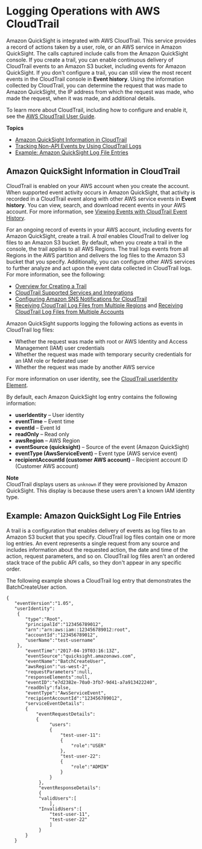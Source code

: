 # Logging Operations with AWS CloudTrail<a name="logging-using-cloudtrail"></a>

Amazon QuickSight is integrated with AWS CloudTrail\. This service provides a record of actions taken by a user, role, or an AWS service in Amazon QuickSight\.  The calls captured include calls from the Amazon QuickSight console\. If you create a trail, you can enable continuous delivery of CloudTrail events to an Amazon S3 bucket, including events for Amazon QuickSight\. If you don't configure a trail, you can still view the most recent events in the CloudTrail console in **Event history**\. Using the information collected by CloudTrail, you can determine the request that was made to Amazon QuickSight, the IP address from which the request was made, who made the request, when it was made, and additional details\. 

To learn more about CloudTrail, including how to configure and enable it, see the [AWS CloudTrail User Guide](http://docs.aws.amazon.com/awscloudtrail/latest/userguide/)\.

**Topics**
+ [Amazon QuickSight Information in CloudTrail](#quicksight-info-in-cloudtrail)
+ [Tracking Non\-API Events by Using CloudTrail Logs](logging-non-api.md)
+ [Example: Amazon QuickSight Log File Entries](#understanding-quicksight-entries)

## Amazon QuickSight Information in CloudTrail<a name="quicksight-info-in-cloudtrail"></a>

CloudTrail is enabled on your AWS account when you create the account\. When supported event activity occurs in Amazon QuickSight, that activity is recorded in a CloudTrail event along with other AWS service events in **Event history**\. You can view, search, and download recent events in your AWS account\. For more information, see [Viewing Events with CloudTrail Event History](http://docs.aws.amazon.com/awscloudtrail/latest/userguide/view-cloudtrail-events.html)\. 

For an ongoing record of events in your AWS account, including events for Amazon QuickSight, create a trail\. A *trail* enables CloudTrail to deliver log files to an Amazon S3 bucket\. By default, when you create a trail in the console, the trail applies to all AWS Regions\. The trail logs events from all Regions in the AWS partition and delivers the log files to the Amazon S3 bucket that you specify\. Additionally, you can configure other AWS services to further analyze and act upon the event data collected in CloudTrail logs\. For more information, see the following: 
+ [Overview for Creating a Trail](http://docs.aws.amazon.com/awscloudtrail/latest/userguide/cloudtrail-create-and-update-a-trail.html)
+ [CloudTrail Supported Services and Integrations](http://docs.aws.amazon.com/awscloudtrail/latest/userguide/cloudtrail-aws-service-specific-topics.html#cloudtrail-aws-service-specific-topics-integrations)
+ [Configuring Amazon SNS Notifications for CloudTrail](http://docs.aws.amazon.com/awscloudtrail/latest/userguide/getting_notifications_top_level.html)
+ [Receiving CloudTrail Log Files from Multiple Regions](http://docs.aws.amazon.com/awscloudtrail/latest/userguide/receive-cloudtrail-log-files-from-multiple-regions.html) and [Receiving CloudTrail Log Files from Multiple Accounts](http://docs.aws.amazon.com/awscloudtrail/latest/userguide/cloudtrail-receive-logs-from-multiple-accounts.html)

Amazon QuickSight supports logging the following actions as events in CloudTrail log files:
+ Whether the request was made with root or AWS Identity and Access Management \(IAM\) user credentials
+ Whether the request was made with temporary security credentials for an IAM role or federated user
+ Whether the request was made by another AWS service

For more information on user identity, see the [CloudTrail userIdentity Element](http://docs.aws.amazon.com/awscloudtrail/latest/userguide/cloudtrail-event-reference-user-identity.html)\.

By default, each Amazon QuickSight log entry contains the following information:
+  **userIdentity** – User identity
+  **eventTime** – Event time
+  **eventId** – Event Id
+  **readOnly** – Read only
+  **awsRegion** – AWS Region
+  **eventSource \(quicksight\)** – Source of the event \(Amazon QuickSight\)
+  **eventType \(AwsServiceEvent\)** – Event type \(AWS service event\)
+  **recipientAccountId \(customer AWS account\)** – Recipient account ID \(Customer AWS account\)

**Note**  
 CloudTrail displays users as `unknown` if they were provisioned by Amazon QuickSight\. This display is because these users aren't a known IAM identity type\. 

## Example: Amazon QuickSight Log File Entries<a name="understanding-quicksight-entries"></a>

 A trail is a configuration that enables delivery of events as log files to an Amazon S3 bucket that you specify\. CloudTrail log files contain one or more log entries\. An event represents a single request from any source and includes information about the requested action, the date and time of the action, request parameters, and so on\. CloudTrail log files aren't an ordered stack trace of the public API calls, so they don't appear in any specific order\.

The following example shows a CloudTrail log entry that demonstrates the BatchCreateUser action\.

```
{ 
   "eventVersion":"1.05",
   "userIdentity":
	{ 
	   "type":"Root",
	   "principalId":"123456789012",
	   "arn":"arn:aws:iam::123456789012:root",
	   "accountId":"123456789012",
	   "userName":"test-username"
	},
	   "eventTime":"2017-04-19T03:16:13Z",
	   "eventSource":"quicksight.amazonaws.com",
	   "eventName":"BatchCreateUser",
	   "awsRegion":"us-west-2",
	   "requestParameters":null,
	   "responseElements":null,
	   "eventID":"e7d2382e-70a0-3fb7-9d41-a7a913422240",
	   "readOnly":false,
	   "eventType":"AwsServiceEvent",
	   "recipientAccountId":"123456789012",
	   "serviceEventDetails":
	   { 
		   "eventRequestDetails":
		   { 
				"users":
				{ 
					"test-user-11":
					{ 
						"role":"USER"
					},
					"test-user-22":
					{ 
						"role":"ADMIN"
					}
				}
			},
			"eventResponseDetails":
			{ 
			"validUsers":[ 
				],
			"InvalidUsers":[ 
				"test-user-11",
				"test-user-22"
				]
			}
	   }
   }
```